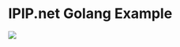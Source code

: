 # IPIP.net Golang Example

[![](https://github.com/kamingchan/ipipgo/workflows/Go/badge.svg)](https://github.com/kamingchan/ipipgo/actions)
